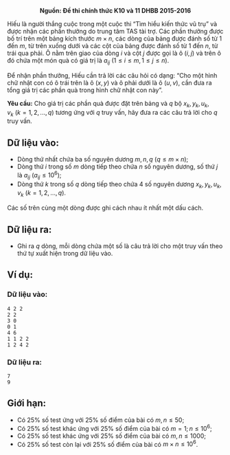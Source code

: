 **<center>Nguồn: Đề thi chính thức K10 và 11 DHBB 2015-2016</center>**

Hiếu là người thắng cuộc trong một cuộc thi “Tìm hiểu kiến thức vũ trụ” và được nhận các phần thưởng do trung tâm TAS tài trợ. Các phần thưởng được bố trí trên một bảng kích thước $m × n$, các dòng của bảng được đánh số từ $1$ đến $m$, từ trên xuống dưới và các cột của bảng được đánh số từ $1$ đến $n$, từ trái qua phải. Ô nằm trên giao của dòng $i$ và cột $j$ được gọi là ô $(i, j)$ và trên ô đó chứa một món quà có giá trị là $a_{ij}\ (1 ≤ i ≤ m, 1 ≤ j ≤ n)$.

Để nhận phần thưởng, Hiếu cần trả lời các câu hỏi có dạng: “Cho một hình chữ nhật con có ô trái trên là ô $(x,y)$ và ô phải dưới là ô $(u,v)$, cần đưa ra tổng giá trị các phần quà trong hình chữ nhật con này”.

**Yêu cầu:** Cho giá trị các phần quà được đặt trên bảng và $q$ bộ $x_k, y_k , u_k, v_k\ (k = 1, 2, ..., q)$ tương ứng với $q$ truy vấn, hãy đưa ra các câu trả lời cho $q$ truy vấn.

## Dữ liệu vào:
- Dòng thứ nhất chứa ba số nguyên dương $m, n, q\ (q ≤ m × n)$;
- Dòng thứ $i$ trong số $m$ dòng tiếp theo chứa $n$ số nguyên dương, số thứ $j$ là $a_{ij}\ (a_{ij} ≤ 10^6)$;
- Dòng thứ $k$ trong số $q$ dòng tiếp theo chứa $4$ số nguyên dương $x_k, y_k , u_k, v_k\ (k = 1, 2, \dots, q)$.

Các số trên cùng một dòng được ghi cách nhau ít nhất một dấu cách.

## Dữ liệu ra:
- Ghi ra $q$ dòng, mỗi dòng chứa một số là câu trả lời cho một truy vấn theo thứ tự xuất hiện trong dữ liệu vào.

## Ví dụ:
### Dữ liệu vào:
```
4 2 2
2 2
3 0
0 1
4 6
1 1 2 2
1 2 4 2
```

### Dữ liệu ra:
```
7
9
```

## Giới hạn:
- Có $25\%$ số test ứng với $25\%$ số điểm của bài có $m, n ≤ 50$;
- Có $25\%$ số test khác ứng với $25\%$ số điểm của bài có $m = 1; n ≤ 10^6$;
- Có $25\%$ số test khác ứng với $25\%$ số điểm của bài có $m, n ≤ 1000$;
- Có $25\%$ số test còn lại với $25\%$ số điểm của bài có $m × n ≤ 10^6$.
